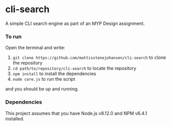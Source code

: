 # cli-search
A simple CLI search engine as part of an MYP Design assignment.


### To run

Open the terminal and write:
1. `git clone https://github.com/mattisstenejohansen/cli-search` to clone the repository
2. `cd path/to/repository/cli-search` to locate the repository
2. `npm install` to install the dependencies
3. `node core.js` to run the script

and you should be up and running.

### Dependencies

This project assumes that you have Node.js v8.12.0 and NPM v6.4.1 installed.
